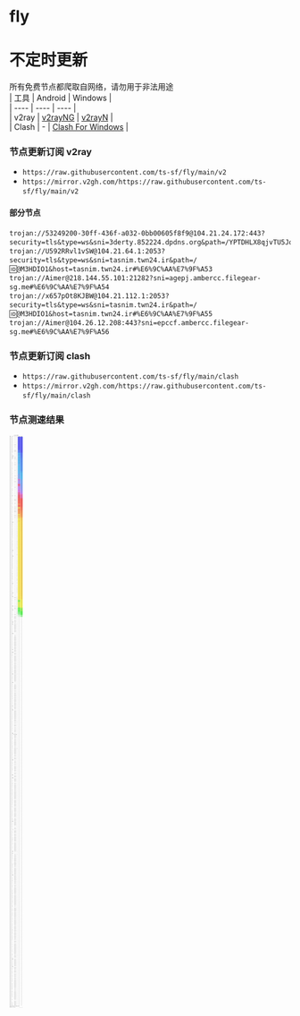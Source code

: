 # fly
# 不定时更新
所有免费节点都爬取自网络，请勿用于非法用途  
|  工具  | Android  | Windows  |  
|  ----  | ----   | ----  |  
| v2ray  | [v2rayNG](https://github.com/2dust/v2rayNG/releases) | [v2rayN](https://github.com/2dust/v2rayN/releases) |  
| Clash  | - | [Clash For Windows](https://github.com/2dust/clashN/releases) | 
  
### 节点更新订阅  v2ray
- `https://raw.githubusercontent.com/ts-sf/fly/main/v2`  
- `https://mirror.v2gh.com/https://raw.githubusercontent.com/ts-sf/fly/main/v2`  

#### 部分节点  
``` 
trojan://53249200-30ff-436f-a032-0bb00605f8f9@104.21.24.172:443?security=tls&type=ws&sni=3derty.852224.dpdns.org&path=/YPTDHLX8qjvTU5JqXZxjQ5ILc&host=3derty.852224.dpdns.org#%E6%9C%AA%E7%9F%A52
trojan://U592RRvl1vSW@104.21.64.1:2053?security=tls&type=ws&sni=tasnim.twn24.ir&path=/🆔@M3HDIO1&host=tasnim.twn24.ir#%E6%9C%AA%E7%9F%A53
trojan://Aimer@218.144.55.101:21282?sni=agepj.ambercc.filegear-sg.me#%E6%9C%AA%E7%9F%A54
trojan://x657pOt8KJBW@104.21.112.1:2053?security=tls&type=ws&sni=tasnim.twn24.ir&path=/🆔@M3HDIO1&host=tasnim.twn24.ir#%E6%9C%AA%E7%9F%A55
trojan://Aimer@104.26.12.208:443?sni=epccf.ambercc.filegear-sg.me#%E6%9C%AA%E7%9F%A56
```
### 节点更新订阅  clash
- `https://raw.githubusercontent.com/ts-sf/fly/main/clash`  
- `https://mirror.v2gh.com/https://raw.githubusercontent.com/ts-sf/fly/main/clash`  

### 节点测速结果
![image](traffic.png)
